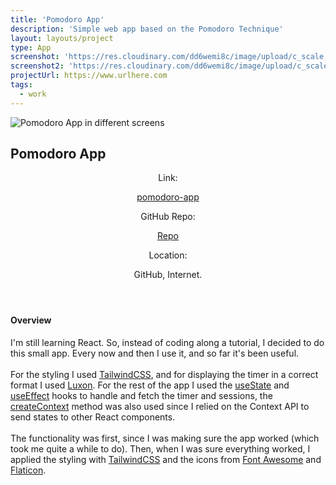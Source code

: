 ```yaml
---
title: 'Pomodoro App'
description: 'Simple web app based on the Pomodoro Technique'
layout: layouts/project
type: App
screenshot: 'https://res.cloudinary.com/dd6wemi8c/image/upload/c_scale,q_auto:eco,w_1140/v1618251119/portfolio/pomodoro-desktop_mdtwhn.webp'
screenshot2: 'https://res.cloudinary.com/dd6wemi8c/image/upload/c_scale,q_auto:eco,w_1140/v1618251119/portfolio/pomodoro-desktop_mdtwhn.webp'
projectUrl: https://www.urlhere.com
tags:
  - work
---
```


<div class="project-picture">
  <img src="https://res.cloudinary.com/dd6wemi8c/image/upload/q_auto:best/v1618580735/portfolio/pomodoro-screens_zcks7y.png" alt="Pomodoro App in different screens" loading="lazy">
</div>

<h2>Pomodoro App</h2>

<header class="project-info">
  <div class="project-link">
    <p>Link:</p>
    <a href="https://a-pomodoro-app.netlify.app/">pomodoro-app</a>
  </div>
  <div class="project-repo">
    <p>GitHub Repo:</p>
    <a href="https://github.com/rafacalvodev/pomodoro-app" target="_blank" rel="noopener noreferrer">Repo</a>
  </div>
  <div class="project-location">
    <p>Location:</p>
    <p>GitHub, Internet.</p>
  </div>
</header>

#### Overview

I'm still learning React. So, instead of coding along a tutorial, I decided to do this small app. Every now and then I use it, and so far it's been useful.
\
\
For the styling I used [TailwindCSS](https://tailwindcss.com/), and for displaying the timer in a correct format I used [Luxon](https://moment.github.io/luxon/). For the rest of the app I used the [useState](https://reactjs.org/docs/hooks-state.html) and [useEffect](https://reactjs.org/docs/hooks-effect.html) hooks to handle and fetch the timer and sessions, the [createContext](https://reactjs.org/docs/context.html) method was also used since I relied on the Context API to send states to other React components.
\
\
The functionality was first, since I was making sure the app worked (which took me quite a while to do). Then, when I was sure everything worked, I applied the styling with [TailwindCSS](https://tailwindcss.com/) and the icons from [Font Awesome](https://fontawesome.com/) and [Flaticon](https://www.flaticon.com/).
